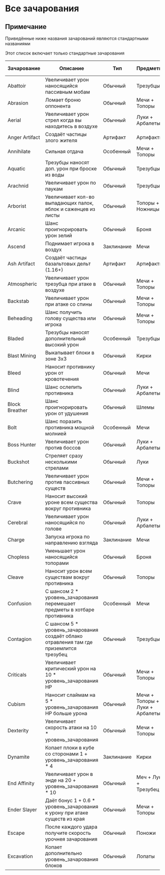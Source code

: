 # Все зачарования

## Примечание

Приведённые ниже названия зачарований являются стандартными названиями

Этот список включает только стандартные зачарования

| Зачарование    | Описание                                                                                | Тип        | Предметы                        | Макс. уровень |
| -------------- | --------------------------------------------------------------------------------------- | ---------- | ------------------------------- | ------------- |
| Abattoir       | Увеличивает урон наносящийся пассивным мобам                                            | Обычный    | Трезубцы                        | 5             |
| Abrasion       | Ломает броню оппонента                                                                  | Обычный    | Мечи + Топоры                   | 2             |
| Aerial         | Увеличивает урон стрел когда вы находитесь в воздухе                                    | Обычный    | Луки + Арбалеты                 | 3             |
| Anger Artifact | Создаёт частицы злого жителя                                                            | Артифакт   | Артифакты                       | 1             |
| Annihilate     | Сильная отдача                                                                          | Особенный  | Мечи + Топоры                   | 2             |
| Aquatic        | Трезубцы наносят доп. урон при броске из воды                                           | Обычный    | Трезубцы                        | 8             |
| Arachnid       | Увеличивает урон по паукам                                                              | Обычный    | Трезубцы                        | 5             |
| Arborist       | Увеличивает кол-во выпадающих палок, яблок и саженцев из листы                          | Обычный    | Топоры + Ножницы                | 4             |
| Arcanic        | Шанс проигнорировать урон зелий                                                         | Обычный    | Броня                           | 6             |
| Ascend         | Поднимает игрока в воздух                                                               | Заклинание | Мечи                            | 2             |
| Ash Artifact   | Создаёт частицы базальтовых дельт (1.16+)                                               | Артифакт   | Артифакты                       | 1             |
| Atmospheric    | Увеличивает урон трезубца при атаке в воздухе                                           | Обычный    | Мечи + Топоры                   | 3             |
| Backstab       | Увеличивает урон при атаке со спины                                                     | Обычный    | Мечи + Топоры                   | 3             |
| Beheading      | Шанс получить голову существа или игрока                                                | Обычный    | Мечи + Топоры                   | 3             |
| Bladed         | Трезубцы наносят дополнительный высокий урон                                            | Особенный  | Трезубцы                        | 5             |
| Blast Mining   | Выкапывает блоки в зоне 3х3                                                             | Обычный    | Кирки                           | 1             |
| Bleed          | Наносит противнику урон от кровотечения                                                 | Обычный    | Мечи                            | 7             |
| Blind          | Шанс ослепить противника                                                                | Обычный    | Луки + Арбалеты                 | 6             |
| Block Breather | Шанс проигнорировать урон от удушения                                                   | Обычный    | Шлемы                           | 3             |
| Bolt           | Шанс поразить противника мощной молнией                                                 | Особенный  | Мечи                            | 4             |
| Boss Hunter    | Увеличивает урон против боссов                                                          | Обычный    | Луки + Арбалеты                 | 8             |
| Buckshot       | Стреляет сразу несколькими стрелами                                                     | Обычный    | Луки                            | 2             |
| Butchering     | Увеличивает урон против пассивных существ                                               | Обычный    | Мечи + Топоры                   | 5             |
| Crave          | Наносит высокий уроне всем существа вокруг противника                                   | Обычный    | Топоры                          | 8             |
| Cerebral       | Увеличивает урон наносящийся по голове                                                  | Обычный    | Луки + Арбалеты                 | 8             |
| Charge         | Запуска игрока по направлению взгляда                                                   | Заклинание | Мечи                            | 6             |
| Chopless       | Уменьшает урон наносящийся топорами                                                     | Обычный    | Броня                           | 6             |
| Cleave         | Наносит урон всем существам вокруг противника                                           | Обычный    | Топоры                          | 8             |
| Confusion      | С шансом 2 * уровень_зачарования перемешает предметы в хотбаре противника               | Особенный  | Мечи                            | 4             |
| Contagion      | С шансом 5 * уровень_зачарования создаёт облако отравления там где приземлится трезубец | Обычный    | Трезубцы                        | 2             |
| Criticals      | Увеличивает критический урон на 10 * уровень_зачарования HP                             | Обычный    | Мечи + Топоры                   | 3             |
| Cubism         | Наносит слаймам на 5 * уровень_зачарования HP больше урона                              | Обычный    | Мечи + Топоры + Луки + Арбалеты | 7             |
| Dexterity      | Увеличивает скорость атаки на 10 * уровень_зачарования                                  | Обычный    | Мечи + Топоры                   | 2             |
| Dynamite       | Копает плоки в кубе со сторонами 1 + уровень_зачарования * 4                            | Заклинание | Кирки                           | 2             |
| End Affinity   | Увеличивает урон в энде на 20 + уровень_зачарования * 10                                | Обычный    | Меч + Лук + Трезубец            | 4             |
| Ender Slayer   | Даёт бонус 1 + 0.6 * уровень_зачарования к урону при атаке существ из края              | Обычный    | Мечи + Топоры                   | 6             |
| Escape         | После каждого удара получите скорость урочнея зачарования                               | Обычный    | Поножи                          | 2             |
| Excavation     | Копает дополнительно уровень_зачарования блоков                                         | Обычный    | Лопаты                          | 5             |
